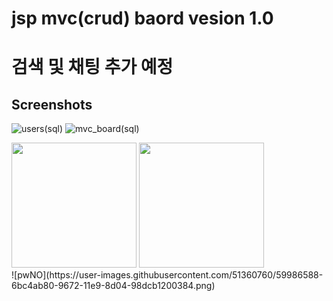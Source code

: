 # jsp mvc(crud) baord vesion 1.0
# 검색 및 채팅 추가 예정

Screenshots
-----------
![users(sql)](https://user-images.githubusercontent.com/51360760/59986136-48006600-9670-11e9-85fc-5b932149aeb5.png)
![mvc_board(sql)](https://user-images.githubusercontent.com/51360760/59986139-49ca2980-9670-11e9-8922-049faad257db.png)


<div>
<img width="200" src="https://user-images.githubusercontent.com/51360760/59986573-636c7080-9672-11e9-9508-fea24412059c.png">
<img width="200" src="https://user-images.githubusercontent.com/51360760/59986580-65363400-9672-11e9-89fb-6d3a91995600.png">
</div>
![pwNO](https://user-images.githubusercontent.com/51360760/59986588-6bc4ab80-9672-11e9-8d04-98dcb1200384.png)
